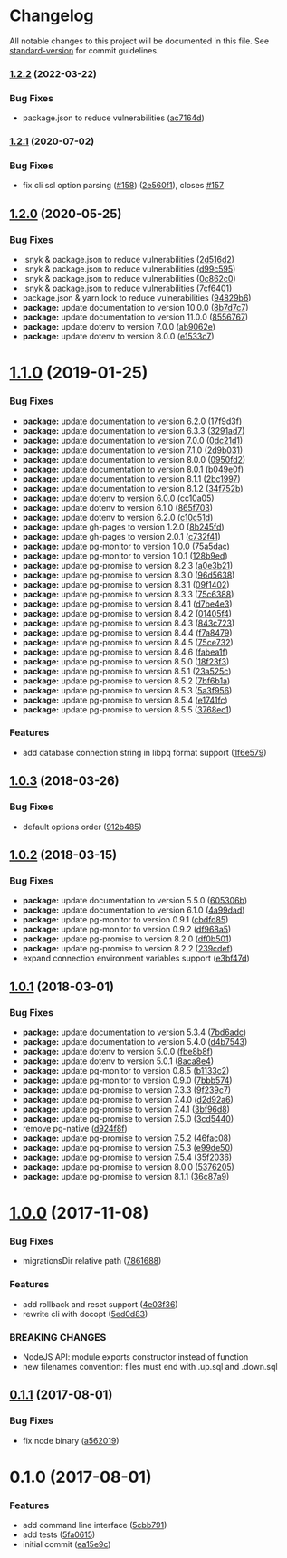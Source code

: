 # Changelog

All notable changes to this project will be documented in this file. See [standard-version](https://github.com/conventional-changelog/standard-version) for commit guidelines.

### [1.2.2](https://github.com/urbica/pg-migrate/compare/v1.2.1...v1.2.2) (2022-03-22)


### Bug Fixes

* package.json to reduce vulnerabilities ([ac7164d](https://github.com/urbica/pg-migrate/commit/ac7164d43dc24678245d6b6ad53ee7ef463a9ebd))

### [1.2.1](https://github.com/urbica/pg-migrate/compare/v1.2.0...v1.2.1) (2020-07-02)


### Bug Fixes

* fix cli ssl option parsing ([#158](https://github.com/urbica/pg-migrate/issues/158)) ([2e560f1](https://github.com/urbica/pg-migrate/commit/2e560f137ee1ac955972ed8539359c96334f6816)), closes [#157](https://github.com/urbica/pg-migrate/issues/157)

## [1.2.0](https://github.com/urbica/pg-migrate/compare/v1.1.0...v1.2.0) (2020-05-25)


### Bug Fixes

* .snyk & package.json to reduce vulnerabilities ([2d516d2](https://github.com/urbica/pg-migrate/commit/2d516d2d71a9064c622b7dc9899f8a2d4fcdce79))
* .snyk & package.json to reduce vulnerabilities ([d99c595](https://github.com/urbica/pg-migrate/commit/d99c595bec0f06f72f2ba26696a9d5eafebe4dfb))
* .snyk & package.json to reduce vulnerabilities ([0c862c0](https://github.com/urbica/pg-migrate/commit/0c862c085eb759ed25731fa4045428bebc6e7bc3))
* .snyk & package.json to reduce vulnerabilities ([7cf6401](https://github.com/urbica/pg-migrate/commit/7cf640135160bd5c13d3671f6b5800f22d01e9f8))
* package.json & yarn.lock to reduce vulnerabilities ([94829b6](https://github.com/urbica/pg-migrate/commit/94829b64bf0c5cf029cced05cfe4f06630e13026))
* **package:** update documentation to version 10.0.0 ([8b7d7c7](https://github.com/urbica/pg-migrate/commit/8b7d7c781cb5478c18d9e68b95b079e779dc7f06))
* **package:** update documentation to version 11.0.0 ([8556767](https://github.com/urbica/pg-migrate/commit/8556767ee12fe0dd4116e93907c71c258509754b))
* **package:** update dotenv to version 7.0.0 ([ab9062e](https://github.com/urbica/pg-migrate/commit/ab9062e67db8b993563a56d5b850968a923c7b09))
* **package:** update dotenv to version 8.0.0 ([e1533c7](https://github.com/urbica/pg-migrate/commit/e1533c79a40b411ab12fc9da128bf29f04afd8de))

<a name="1.1.0"></a>
# [1.1.0](https://github.com/urbica/pg-migrate/compare/v1.0.3...v1.1.0) (2019-01-25)


### Bug Fixes

* **package:** update documentation to version 6.2.0 ([17f9d3f](https://github.com/urbica/pg-migrate/commit/17f9d3f))
* **package:** update documentation to version 6.3.3 ([3291ad7](https://github.com/urbica/pg-migrate/commit/3291ad7))
* **package:** update documentation to version 7.0.0 ([0dc21d1](https://github.com/urbica/pg-migrate/commit/0dc21d1))
* **package:** update documentation to version 7.1.0 ([2d9b031](https://github.com/urbica/pg-migrate/commit/2d9b031))
* **package:** update documentation to version 8.0.0 ([0950fd2](https://github.com/urbica/pg-migrate/commit/0950fd2))
* **package:** update documentation to version 8.0.1 ([b049e0f](https://github.com/urbica/pg-migrate/commit/b049e0f))
* **package:** update documentation to version 8.1.1 ([2bc1997](https://github.com/urbica/pg-migrate/commit/2bc1997))
* **package:** update documentation to version 8.1.2 ([34f752b](https://github.com/urbica/pg-migrate/commit/34f752b))
* **package:** update dotenv to version 6.0.0 ([cc10a05](https://github.com/urbica/pg-migrate/commit/cc10a05))
* **package:** update dotenv to version 6.1.0 ([865f703](https://github.com/urbica/pg-migrate/commit/865f703))
* **package:** update dotenv to version 6.2.0 ([c10c51d](https://github.com/urbica/pg-migrate/commit/c10c51d))
* **package:** update gh-pages to version 1.2.0 ([8b245fd](https://github.com/urbica/pg-migrate/commit/8b245fd))
* **package:** update gh-pages to version 2.0.1 ([c732f41](https://github.com/urbica/pg-migrate/commit/c732f41))
* **package:** update pg-monitor to version 1.0.0 ([75a5dac](https://github.com/urbica/pg-migrate/commit/75a5dac))
* **package:** update pg-monitor to version 1.0.1 ([128b9ed](https://github.com/urbica/pg-migrate/commit/128b9ed))
* **package:** update pg-promise to version 8.2.3 ([a0e3b21](https://github.com/urbica/pg-migrate/commit/a0e3b21))
* **package:** update pg-promise to version 8.3.0 ([96d5638](https://github.com/urbica/pg-migrate/commit/96d5638))
* **package:** update pg-promise to version 8.3.1 ([09f1402](https://github.com/urbica/pg-migrate/commit/09f1402))
* **package:** update pg-promise to version 8.3.3 ([75c6388](https://github.com/urbica/pg-migrate/commit/75c6388))
* **package:** update pg-promise to version 8.4.1 ([d7be4e3](https://github.com/urbica/pg-migrate/commit/d7be4e3))
* **package:** update pg-promise to version 8.4.2 ([01405f4](https://github.com/urbica/pg-migrate/commit/01405f4))
* **package:** update pg-promise to version 8.4.3 ([843c723](https://github.com/urbica/pg-migrate/commit/843c723))
* **package:** update pg-promise to version 8.4.4 ([f7a8479](https://github.com/urbica/pg-migrate/commit/f7a8479))
* **package:** update pg-promise to version 8.4.5 ([75ce732](https://github.com/urbica/pg-migrate/commit/75ce732))
* **package:** update pg-promise to version 8.4.6 ([fabea1f](https://github.com/urbica/pg-migrate/commit/fabea1f))
* **package:** update pg-promise to version 8.5.0 ([18f23f3](https://github.com/urbica/pg-migrate/commit/18f23f3))
* **package:** update pg-promise to version 8.5.1 ([23a525c](https://github.com/urbica/pg-migrate/commit/23a525c))
* **package:** update pg-promise to version 8.5.2 ([7bf6b1a](https://github.com/urbica/pg-migrate/commit/7bf6b1a))
* **package:** update pg-promise to version 8.5.3 ([5a3f956](https://github.com/urbica/pg-migrate/commit/5a3f956))
* **package:** update pg-promise to version 8.5.4 ([e1741fc](https://github.com/urbica/pg-migrate/commit/e1741fc))
* **package:** update pg-promise to version 8.5.5 ([3768ec1](https://github.com/urbica/pg-migrate/commit/3768ec1))


### Features

* add database connection string in libpq format support ([1f6e579](https://github.com/urbica/pg-migrate/commit/1f6e579))



<a name="1.0.3"></a>
## [1.0.3](https://github.com/urbica/pg-migrate/compare/v1.0.2...v1.0.3) (2018-03-26)


### Bug Fixes

* default options order ([912b485](https://github.com/urbica/pg-migrate/commit/912b485))



<a name="1.0.2"></a>
## [1.0.2](https://github.com/urbica/pg-migrate/compare/v1.0.1...v1.0.2) (2018-03-15)


### Bug Fixes

* **package:** update documentation to version 5.5.0 ([605306b](https://github.com/urbica/pg-migrate/commit/605306b))
* **package:** update documentation to version 6.1.0 ([4a99dad](https://github.com/urbica/pg-migrate/commit/4a99dad))
* **package:** update pg-monitor to version 0.9.1 ([cbdfd85](https://github.com/urbica/pg-migrate/commit/cbdfd85))
* **package:** update pg-monitor to version 0.9.2 ([df968a5](https://github.com/urbica/pg-migrate/commit/df968a5))
* **package:** update pg-promise to version 8.2.0 ([df0b501](https://github.com/urbica/pg-migrate/commit/df0b501))
* **package:** update pg-promise to version 8.2.2 ([239cdef](https://github.com/urbica/pg-migrate/commit/239cdef))
* expand connection environment variables support ([e3bf47d](https://github.com/urbica/pg-migrate/commit/e3bf47d))



<a name="1.0.1"></a>
## [1.0.1](https://github.com/urbica/pg-migrate/compare/v1.0.0...v1.0.1) (2018-03-01)


### Bug Fixes

* **package:** update documentation to version 5.3.4 ([7bd6adc](https://github.com/urbica/pg-migrate/commit/7bd6adc))
* **package:** update documentation to version 5.4.0 ([d4b7543](https://github.com/urbica/pg-migrate/commit/d4b7543))
* **package:** update dotenv to version 5.0.0 ([fbe8b8f](https://github.com/urbica/pg-migrate/commit/fbe8b8f))
* **package:** update dotenv to version 5.0.1 ([8aca8e4](https://github.com/urbica/pg-migrate/commit/8aca8e4))
* **package:** update pg-monitor to version 0.8.5 ([b1133c2](https://github.com/urbica/pg-migrate/commit/b1133c2))
* **package:** update pg-monitor to version 0.9.0 ([7bbb574](https://github.com/urbica/pg-migrate/commit/7bbb574))
* **package:** update pg-promise to version 7.3.3 ([9f239c7](https://github.com/urbica/pg-migrate/commit/9f239c7))
* **package:** update pg-promise to version 7.4.0 ([d2d92a6](https://github.com/urbica/pg-migrate/commit/d2d92a6))
* **package:** update pg-promise to version 7.4.1 ([3bf96d8](https://github.com/urbica/pg-migrate/commit/3bf96d8))
* **package:** update pg-promise to version 7.5.0 ([3cd5440](https://github.com/urbica/pg-migrate/commit/3cd5440))
* remove pg-native ([d924f8f](https://github.com/urbica/pg-migrate/commit/d924f8f))
* **package:** update pg-promise to version 7.5.2 ([46fac08](https://github.com/urbica/pg-migrate/commit/46fac08))
* **package:** update pg-promise to version 7.5.3 ([e99de50](https://github.com/urbica/pg-migrate/commit/e99de50))
* **package:** update pg-promise to version 7.5.4 ([35f2036](https://github.com/urbica/pg-migrate/commit/35f2036))
* **package:** update pg-promise to version 8.0.0 ([5376205](https://github.com/urbica/pg-migrate/commit/5376205))
* **package:** update pg-promise to version 8.1.1 ([36c87a9](https://github.com/urbica/pg-migrate/commit/36c87a9))



<a name="1.0.0"></a>
# [1.0.0](https://github.com/urbica/pg-migrate/compare/v0.1.1...v1.0.0) (2017-11-08)


### Bug Fixes

* migrationsDir relative path ([7861688](https://github.com/urbica/pg-migrate/commit/7861688))


### Features

* add rollback and reset support ([4e03f36](https://github.com/urbica/pg-migrate/commit/4e03f36))
* rewrite cli with docopt ([5ed0d83](https://github.com/urbica/pg-migrate/commit/5ed0d83))


### BREAKING CHANGES

* NodeJS API: module exports constructor instead of function
* new filenames convention: files must end with .up.sql and .down.sql



<a name="0.1.1"></a>
## [0.1.1](https://github.com/urbica/pg-migrate/compare/v0.1.0...v0.1.1) (2017-08-01)


### Bug Fixes

* fix node binary ([a562019](https://github.com/urbica/pg-migrate/commit/a562019))



<a name="0.1.0"></a>
# 0.1.0 (2017-08-01)


### Features

* add command line interface ([5cbb791](https://github.com/urbica/pg-migrate/commit/5cbb791))
* add tests ([5fa0615](https://github.com/urbica/pg-migrate/commit/5fa0615))
* initial commit ([ea15e9c](https://github.com/urbica/pg-migrate/commit/ea15e9c))
